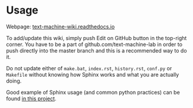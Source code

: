 # Usage

Webpage: [text-machine-wiki.readthedocs.io](https://text-machine-wiki.readthedocs.io)

To add/update this wiki, simply push Edit on GitHub button in the top-right corner. You have to be a part of github.com/text-machine-lab in order to push directly into the master branch and this is a recommended way to do it.

Do not update either of `make.bat`, `index.rst`, `history.rst`, `conf.py` or `Makefile` without knowing how Sphinx works and what you are actually doing.

Good example of Sphinx usage (and common python practices) can be found [in this project](https://github.com/audreyr/binaryornot).
